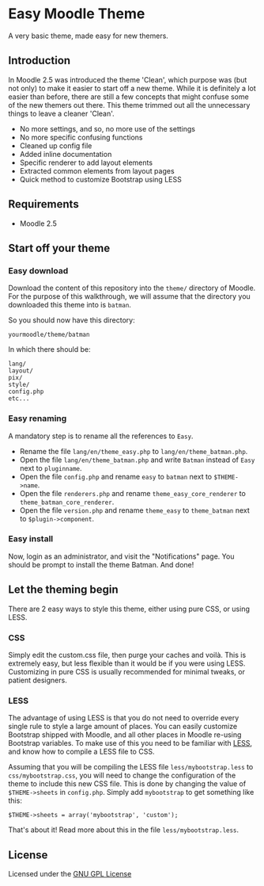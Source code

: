Easy Moodle Theme
=================

A very basic theme, made easy for new themers.

Introduction
------------

In Moodle 2.5 was introduced the theme 'Clean', which purpose was (but not only) to make it easier to start off a new theme. While it is definitely a lot easier than before, there are still a few concepts that might confuse some of the new themers out there. This theme trimmed out all the unnecessary things to leave a cleaner 'Clean'.

- No more settings, and so, no more use of the settings
- No more specific confusing functions
- Cleaned up config file
- Added inline documentation
- Specific renderer to add layout elements
- Extracted common elements from layout pages
- Quick method to customize Bootstrap using LESS

Requirements
------------

- Moodle 2.5

Start off your theme
--------------------

### Easy download

Download the content of this repository into the `theme/` directory of Moodle. For the purpose of this walkthrough, we will assume that the directory you downloaded this theme into is `batman`.

So you should now have this directory:

    yourmoodle/theme/batman

In which there should be:

    lang/
    layout/
    pix/
    style/
    config.php
    etc...

### Easy renaming

A mandatory step is to rename all the references to `Easy`.

- Rename the file `lang/en/theme_easy.php` to `lang/en/theme_batman.php`.
- Open the file `lang/en/theme_batman.php` and write `Batman` instead of `Easy` next to `pluginname`.
- Open the file `config.php` and rename `easy` to `batman` next to `$THEME->name`.
- Open the file `renderers.php` and rename `theme_easy_core_renderer` to `theme_batman_core_renderer`.
- Open the file `version.php` and rename `theme_easy` to `theme_batman` next to `$plugin->component`.

### Easy install

Now, login as an administrator, and visit the "Notifications" page. You should be prompt to install the theme Batman. And done!

Let the theming begin
---------------------

There are 2 easy ways to style this theme, either using pure CSS, or using LESS.

### CSS

Simply edit the custom.css file, then purge your caches and voilà. This is extremely easy, but less flexible than it would be if you were using LESS. Customizing in pure CSS is usually recommended for minimal tweaks, or patient designers.

### LESS

The advantage of using LESS is that you do not need to override every single rule to style a large amount of places. You can easily customize Bootstrap shipped with Moodle, and all other places in Moodle re-using Bootstrap variables. To make use of this you need to be familiar with [LESS](http://lesscss.org/), and know how to compile a LESS file to CSS.

Assuming that you will be compiling the LESS file `less/mybootstrap.less` to `css/mybootstrap.css`, you will need to change the configuration of the theme to include this new CSS file. This is done by changing the value of `$THEME->sheets` in `config.php`. Simply add `mybootstrap` to get something like this:

    $THEME->sheets = array('mybootstrap', 'custom');

That's about it! Read more about this in the file `less/mybootstrap.less`.

License
-------

Licensed under the [GNU GPL License](http://www.gnu.org/copyleft/gpl.html)
